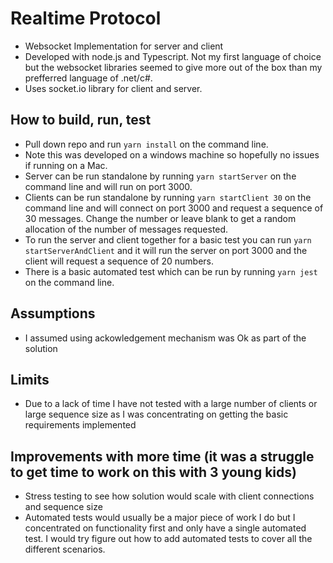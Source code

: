 # Realtime Protocol

- Websocket Implementation for server and client
- Developed with node.js and Typescript. Not my first language of choice but the websocket libraries seemed to give more out of the box than my prefferred language of .net/c#.
- Uses socket.io library for client and server.

## How to build, run, test
- Pull down repo and run `yarn install` on the command line.
- Note this was developed on a windows machine so hopefully no issues if running on a Mac.
- Server can be run standalone by running `yarn startServer` on the command line and will run on port 3000.
- Clients can be run standalone by running `yarn startClient 30` on the command line and will connect on port 3000 and request a sequence of 30 messages. Change the number or leave blank to get a random allocation of the number of messages requested.
- To run the server and client together for a basic test you can run `yarn startServerAndClient` and it will run the server on port 3000 and the client will request a sequence of 20 numbers.
- There is a basic automated test which can be run by running `yarn jest` on the command line.

## Assumptions
- I assumed using ackowledgement mechanism was Ok as part of the solution

## Limits
- Due to a lack of time I have not tested with a large number of clients or large sequence size as I was concentrating on getting the basic requirements implemented

## Improvements with more time (it was a struggle to get time to work on this with 3 young kids)
- Stress testing to see how solution would scale with client connections and sequence size
- Automated tests would usually be a major piece of work I do but I concentrated on functionality first and only have a single automated test. I would try figure out how to add automated tests to cover all the different scenarios.